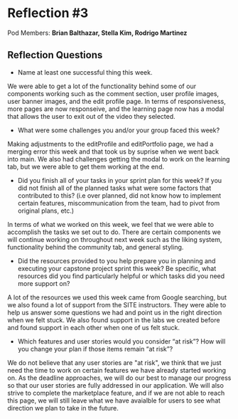 # Reflection #3

Pod Members: **Brian Balthazar, Stella Kim, Rodrigo Martinez**

## Reflection Questions

- Name at least one successful thing this week.

We were able to get a lot of the functionality behind some of our components working such as the comment section, user profile images, user banner images, and the edit profile page. In terms of responsiveness, more pages are now responseive, and the learning page now has a modal that allows the user to exit out of the video they selected.

- What were some challenges you and/or your group faced this week?

Making adjustments to the editProfile and editPortfolio page, we had a merging error this week and that took us by suprise when we went back into main. We also had challenges getting the modal to work on the learning tab, but we were able to get them working at the end.

- Did you finish all of your tasks in your sprint plan for this week? If you did not finish all of the planned tasks what were some factors that contributed to this? (i.e over planned, did not know how to implement certain features, miscommunication from the team, had to pivot from original plans, etc.)

In terms of what we worked on this week, we feel that we were able to accomplish the tasks we set out to do. There are certain components we will continue working on throughout next week such as the liking system, functionality behind the community tab, and general styling.

- Did the resources provided to you help prepare you in planning and executing your capstone project sprint this week? Be specific, what resources did you find particularly helpful or which tasks did you need more support on?

A lot of the resources we used this week came from Google searching, but we also found a lot of support from the SITE instructors. They were able to help us answer some questions we had and point us in the right direction when we felt stuck. We also found support in the labs we created before and found support in each other when one of us felt stuck.

- Which features and user stories would you consider “at risk”? How will you change your plan if those items remain “at risk”?

We do not believe that any user stories are "at risk", we think that we just need the time to work on certain features we have already started working on. As the deadline approaches, we will do our best to manage our progress so that our user stories are fully addressed in our application. We will also strive to complete the marketplace feature, and if we are not able to reach this page, we will still leave what we have avaialble for users to see what direction we plan to take in the future.
